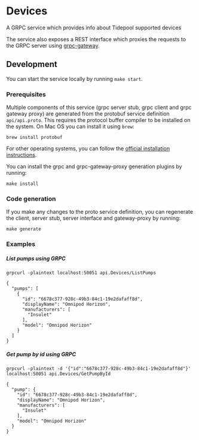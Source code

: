 # Devices
A GRPC service which provides info about Tidepool supported devices

The service also exposes a REST interface which proxies the requests to the GRPC server using [grpc-gateway](https://github.com/grpc-ecosystem/grpc-gateway).

## Development

You can start the service locally by running `make start`.

### Prerequisites

Multiple components of this service (grpc server stub, grpc client and grpc gateway proxy) are generated from the protobuf service definition `api/api.proto`. 
This requires the protocol buffer compiler to be installed on the system. On Mac OS you can install it using `brew`:

```
brew install protobuf
```

For other operating systems, you can follow the [official installation instructions](https://github.com/protocolbuffers/protobuf#protocol-compiler-installation).

You can install the grpc and grpc-gateway-proxy generation plugins by running:
```
make install
```
### Code generation

If you make any changes to the proto service definition, you can regenerate the client, server stub, server interface and gateway-proxy 
by running:
```
make generate
```

### Examples

##### List pumps using GRPC
```
grpcurl -plaintext localhost:50051 api.Devices/ListPumps

{
  "pumps": [
    {
      "id": "6678c377-928c-49b3-84c1-19e2dafaff8d",
      "displayName": "Omnipod Horizon",
      "manufacturers": [
        "Insulet"
      ],
      "model": "Omnipod Horizon"
    }
  ]
}
```

##### Get pump by id using GRPC 
```
grpcurl -plaintext -d '{"id":"6678c377-928c-49b3-84c1-19e2dafaff8d"}' localhost:50051 api.Devices/GetPumpById

{
  "pump": {
    "id": "6678c377-928c-49b3-84c1-19e2dafaff8d",
    "displayName": "Omnipod Horizon",
    "manufacturers": [
      "Insulet"
    ],
    "model": "Omnipod Horizon"
  }
}
```

